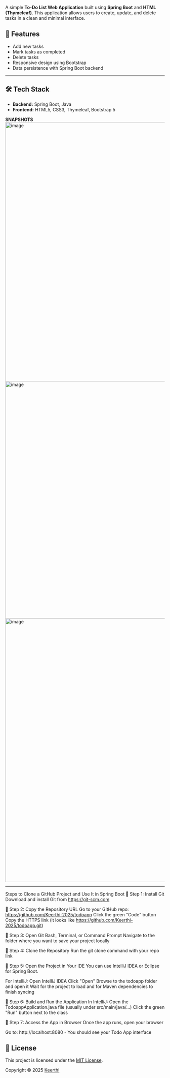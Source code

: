 A simple **To-Do List Web Application** built using **Spring Boot** and **HTML (Thymeleaf)**. This application allows users to create, update, and delete tasks in a clean and minimal interface.


## 🚀 Features

- Add new tasks
- Mark tasks as completed
- Delete tasks
- Responsive design using Bootstrap
- Data persistence with Spring Boot backend

---

## 🛠️ Tech Stack

- **Backend:** Spring Boot, Java
- **Frontend:** HTML5, CSS3, Thymeleaf, Bootstrap 5

**SNAPSHOTS**
<img width="1848" height="815" alt="image" src="https://github.com/user-attachments/assets/1e528ccb-1ffc-4493-8028-e4815aa40f3c" />
<img width="1822" height="746" alt="image" src="https://github.com/user-attachments/assets/9f2911e3-e5d1-46db-a801-4d64c50514c2" />
<img width="1867" height="830" alt="image" src="https://github.com/user-attachments/assets/32b8e1eb-e9ab-4044-aed4-79610411e6ae" />

---

Steps to Clone a GitHub Project and Use It in Spring Boot
🔹 Step 1: Install Git
Download and install Git from https://git-scm.com

🔹 Step 2: Copy the Repository URL
Go to your GitHub repo: https://github.com/Keerthi-2025/todoapp
Click the green "Code" button
Copy the HTTPS link (it looks like https://github.com/Keerthi-2025/todoapp.git)

🔹 Step 3: Open Git Bash, Terminal, or Command Prompt
Navigate to the folder where you want to save your project locally

🔹 Step 4: Clone the Repository
Run the git clone command with your repo link

🔹 Step 5: Open the Project in Your IDE
You can use IntelliJ IDEA or Eclipse for Spring Boot.

For IntelliJ:
Open IntelliJ IDEA
Click "Open"
Browse to the todoapp folder and open it
Wait for the project to load and for Maven dependencies to finish syncing

🔹 Step 6: Build and Run the Application
In IntelliJ:
Open the TodoappApplication.java file (usually under src/main/java/...)
Click the green "Run" button next to the class

🔹 Step 7: Access the App in Browser
Once the app runs, open your browser

Go to: http://localhost:8080 - You should see your Todo App interface



## 📄 License

This project is licensed under the [MIT License](LICENSE).

Copyright © 2025 [Keerthi](https://github.com/Keerthi-2025)

